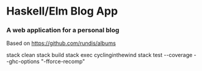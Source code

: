 # Haskell/Elm Blog App 
### A web application for a personal blog
Based on https://github.com/rundis/albums

stack clean
stack build
stack exec cyclinginthewind
stack test --coverage --ghc-options "-fforce-recomp"
